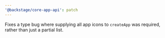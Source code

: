 ```yaml
---
'@backstage/core-app-api': patch
---
```


Fixes a type bug where supplying all app icons to `createApp` was required, rather than just a partial list.
